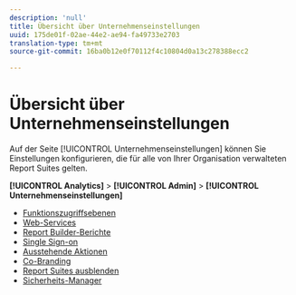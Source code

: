 ```yaml
---
description: 'null'
title: Übersicht über Unternehmenseinstellungen
uuid: 175de01f-02ae-44e2-ae94-fa49733e2703
translation-type: tm+mt
source-git-commit: 16ba0b12e0f70112f4c10804d0a13c278388ecc2

---
```



# Übersicht über Unternehmenseinstellungen

Auf der Seite [!UICONTROL Unternehmenseinstellungen] können Sie Einstellungen konfigurieren, die für alle von Ihrer Organisation verwalteten Report Suites gelten.

**[!UICONTROL Analytics]** > **[!UICONTROL Admin]** > **[!UICONTROL Unternehmenseinstellungen]**

+ [Funktionszugriffsebenen](feature-access-levels.md)
+ [Web-Services](web-services-admin.md)
+ [Report Builder-Berichte](report-builder-reports-admin.md)
+ [Single Sign-on](single-signon-admin.md)
+ [Ausstehende Aktionen](pending-actions-admin.md)
+ [Co-Branding](co-branding-admin.md)
+ [Report Suites ausblenden](c-hide-report-suites.md)
+ [Sicherheits-Manager](security-manager.md)

